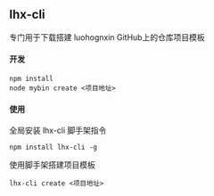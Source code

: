 ## lhx-cli
专门用于下载搭建 luohognxin GitHub上的仓库项目模板

#### 开发
```shell
npm install
node mybin create <项目地址>
```

#### 使用
全局安装 lhx-cli 脚手架指令
```shell
npm install lhx-cli -g
```
使用脚手架搭建项目模板
```shell
lhx-cli create <项目地址>
```
